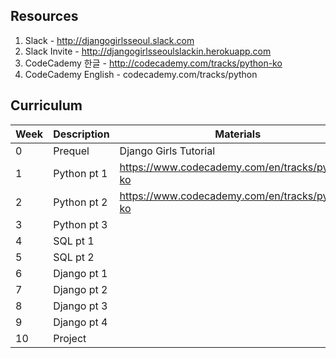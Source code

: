 Resources
---

1. Slack - http://djangogirlsseoul.slack.com
2. Slack Invite - http://djangogirlsseoulslackin.herokuapp.com
3. CodeCademy 한글 - http://codecademy.com/tracks/python-ko
4. CodeCademy English - codecademy.com/tracks/python

Curriculum
---

| Week   | Description | Materials | Exercises |
| -------|-------------|-----------|---------- |
| 0 | Prequel     | Django Girls Tutorial |  Django Girls Tutorial & Installation|
| 1 | Python pt 1 | https://www.codecademy.com/en/tracks/python-ko | https://github.com/CodeforeveryoneSeoul/curriculum_2015/tree/master/lesson_1 |
| 2 | Python pt 2 | https://www.codecademy.com/en/tracks/python-ko | |
| 3 | Python pt 3 | |
| 4 | SQL pt 1    | 
| 5 | SQL pt 2    |  |  |
| 6 | Django pt 1 |  |  |
| 7 | Django pt 2 |  |  |
| 8 | Django pt 3 |  |  |
| 9 | Django pt 4 |  |  |
| 10| Project     |  |  |
